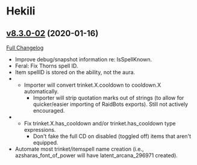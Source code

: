 # Hekili

## [v8.3.0-02](https://github.com/Hekili/hekili/tree/v8.3.0-02) (2020-01-16)
[Full Changelog](https://github.com/Hekili/hekili/compare/v8.3.0-01...v8.3.0-02)

- Improve debug/snapshot information re: IsSpellKnown.  
- Feral:  Fix Thorns spell ID.  
- Item spellID is stored on the ability, not the aura.  
- - Importer will convert trinket.X.cooldown to cooldown.X automatically.  
    - Importer will strip quotation marks out of strings (to allow for quicker/easier importing of RaidBots exports).  Still not actively encouraged.  
- - Fix trinket.X.has\_cooldown and/or trinket.has\_cooldown type expressions.  
    - Don't fake the full CD on disabled (toggled off) items that aren't equipped.  
- Automate most trinket/itemspell name creation (i.e., azsharas\_font\_of\_power will have latent\_arcana\_296971 created).  
